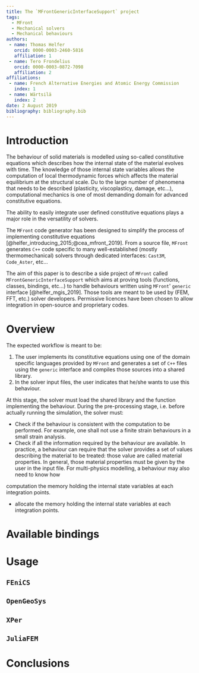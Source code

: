 ```yaml
---
title: The `MFrontGenericInterfaceSupport` project
tags:
  - MFront
  - Mechanical solvers
  - Mechanical behaviours
authors:
 - name: Thomas Helfer
   orcid: 0000-0003-2460-5816
   affiliation: 1
 - name: Tero Frondelius
   orcid: 0000-0003-0872-7098
   affiliation: 2
affiliations:
 - name: French Alternative Energies and Atomic Energy Commission
   index: 1
 - name: Wärtsilä
   index: 2
date: 2 August 2019
bibliography: bibliography.bib
---
```


# Introduction

The behaviour of solid materials is modelled using so-called
constitutive equations which describes how the internal state of the
material evolves with time. The knowledge of those internal state
variables allows the computation of local thermodynamic forces which
affects the material equilibrium at the structural scale. Du to the
large number of phenomena that needs to be described (plasticity,
viscoplasticy, damage, etc...), computational mechanics is one of most
demanding domain for advanced constitutive equations.

The ability to easily integrate user defined constitutive equations
plays a major role in the versatility of solvers.

The `MFront` code generator has been designed to simplify the process of
implementing constitutive equations
[@helfer_introducing_2015;@cea_mfront_2019]. From a source file,
`MFront` generates `C++` code specific to many well-established (mostly
thermomechanical) solvers through dedicated interfaces: `Cast3M`,
`Code_Aster`, etc...

The aim of this paper is to describe a side project of `MFront` called
`MFrontGenericInterfaceSupport` which aims at proving tools (functions,
classes, bindings, etc…) to handle behaviours written using `MFront`'
`generic` interface [@helfer_mgis_2019]. Those tools are meant to be
used by (FEM, FFT, etc.) solver developers. Permissive licences have
been chosen to allow integration in open-source and proprietary codes.

# Overview

The expected workflow is meant to be:

1. The user implements its constitutive equations using one of the
  domain specific languages provided by `MFront` and generates a set of
  `C++` files using the `generic` interface and compiles those sources
  into a shared library.
2. In the solver input files, the user indicates that he/she wants to
  use this behaviour.

At this stage, the solver must load the shared library and the function
implementing the behaviour. During the pre-processing stage, i.e. before
actually running the simulation, the solver must:

- Check if the behaviour is consistent with the computation to be
  performed. For example, one shall not use a finite strain behaviours
  in a small strain analysis.
- Check if all the information required by the behaviour are available.
  In practice, a behaviour can require that the solver provides a set of
  values describing the material to be treated: those value are called
  material properties. In general, those material properties must be
  given by the user in the input file. For multi-physics modelling, a
  behaviour may also need to know how

computation the memory holding the internal state variables at each
  integration points.
- allocate the memory holding the internal state variables at each
  integration points.

# Available bindings

# Usage

## `FEniCS`

## `OpenGeoSys`

## `XPer`

## `JuliaFEM`

# Conclusions
